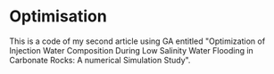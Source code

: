 # Optimisation
This is a code of my second article using GA entitled "Optimization of Injection Water Composition During Low Salinity Water Flooding in Carbonate Rocks: A numerical Simulation Study".
